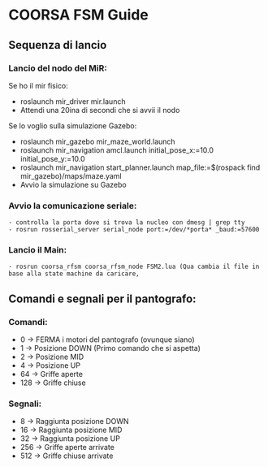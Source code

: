 # COORSA FSM Guide

## Sequenza di lancio
### Lancio del nodo del MiR:

Se ho il mir fisico:
- roslaunch mir_driver mir.launch
- Attendi una 20ina di secondi che si avvii il nodo

Se lo voglio sulla simulazione Gazebo:
- roslaunch mir_gazebo mir_maze_world.launch
- roslaunch mir_navigation amcl.launch initial_pose_x:=10.0 initial_pose_y:=10.0
- roslaunch mir_navigation start_planner.launch map_file:=$(rospack find mir_gazebo)/maps/maze.yaml
- Avvio la simulazione su Gazebo

### Avvio la comunicazione seriale:
	- controlla la porta dove si trova la nucleo con dmesg | grep tty
	- rosrun rosserial_server serial_node port:=/dev/*porta* _baud:=57600

### Lancio il Main:
	- rosrun coorsa_rfsm coorsa_rfsm_node FSM2.lua (Qua cambia il file in base alla state machine da caricare,


## Comandi e segnali per il pantografo:
### Comandi:
  - 0   -> FERMA i motori del pantografo (ovunque siano)
  - 1   -> Posizione DOWN (Primo comando che si aspetta)
  - 2   -> Posizione MID
  - 4   -> Posizione UP
  - 64 -> Griffe aperte
  - 128  -> Griffe chiuse
### Segnali:
  - 8   -> Raggiunta posizione DOWN
  - 16   -> Raggiunta posizione MID
  - 32   -> Raggiunta posizione UP
  - 256  -> Griffe aperte arrivate
  - 512  -> Griffe chiuse arrivate
